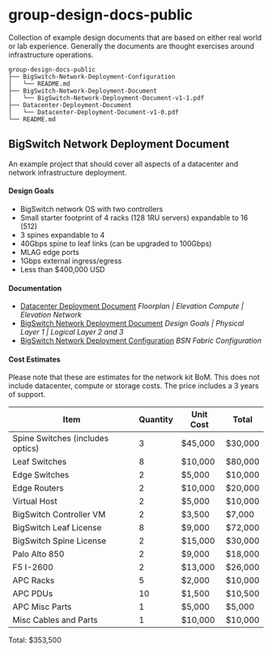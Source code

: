 # group-design-docs-public

Collection of example design documents that are based on either real world or lab experience. Generally the documents are thought exercises around infrastructure operations.

```
group-design-docs-public
├── BigSwitch-Network-Deployment-Configuration
│   └── README.md
├── BigSwitch-Network-Deployment-Document
│   └── BigSwitch-Network-Deployment-Document-v1-1.pdf
├── Datacenter-Deployment-Document
│   └── Datacenter-Deployment-Document-v1-0.pdf
└── README.md
```

## BigSwitch Network Deployment Document

An example project that should cover all aspects of a datacenter and network infrastructure deployment.

#### Design Goals

- BigSwitch network OS with two controllers
- Small starter footprint of 4 racks (128 1RU servers) expandable to 16 (512)
- 3 spines expandable to 4
- 40Gbps spine to leaf links (can be upgraded to 100Gbps)
- MLAG edge ports
- 1Gbps external ingress/egress
- Less than $400,000 USD

#### Documentation

- [Datacenter Deployment Document](https://github.com/hmoats/group-design-docs-public/blob/master/Datacenter-Deployment-Document/Datacenter-Deployment-Document-v1-0.pdf) 
*Floorplan | Elevation Compute | Elevation Network*
- [BigSwitch Network Deployment Document](https://github.com/hmoats/group-design-docs-public/blob/master/BigSwitch-Network-Deployment-Document/BigSwitch-Network-Deployment-Document-v1-1.pdf)
*Design Goals | Physical Layer 1 | Logical Layer 2 and 3*
- [BigSwitch Network Deployment Configuration](https:////github.com/hmoats/group-design-docs-public/blob/master/BigSwitch-Network-Deployment-Configuration/README.md)
*BSN Fabric Configuration*

#### Cost Estimates

Please note that these are estimates for the network kit BoM. This does not include datacenter, compute or storage costs. The price includes a 3 years of support. 

| Item | Quantity | Unit Cost | Total |
| --- | --- | --- | --- |
| Spine Switches (includes optics) | 3 | $45,000 | $30,000 |
| Leaf Switches | 8 | $10,000 | $80,000 |
| Edge Switches | 2 | $5,000 | $10,000 |
| Edge Routers | 2 | $10,000 | $20,000 |
| Virtual Host | 2 | $5,000 | $10,000 |
| BigSwitch Controller VM | 2 | $3,500 | $7,000 |
| BigSwitch Leaf License | 8 | $9,000 | $72,000 |
| BigSwitch Spine License | 2 | $15,000 | $30,000 |
| Palo Alto 850 | 2 | $9,000 | $18,000 |
| F5 I-2600 | 2 | $13,000 | $26,000 |
| APC Racks | 5 | $2,000 | $10,000 |
| APC PDUs | 10 | $1,500 | $10,500 |
| APC Misc Parts | 1 | $5,000 | $5,000 |
| Misc Cables and Parts | 1 | $10,000 | $10,000 |

Total: $353,500
